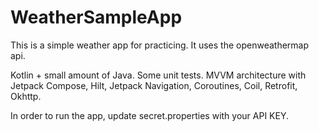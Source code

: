 # WeatherSampleApp
This is a simple weather app for practicing.
It uses the openweathermap api.

Kotlin + small amount of Java. Some unit tests.
MVVM architecture with Jetpack Compose, Hilt, Jetpack Navigation, Coroutines, Coil, Retrofit, Okhttp.

In order to run the app, update secret.properties with your API KEY.
